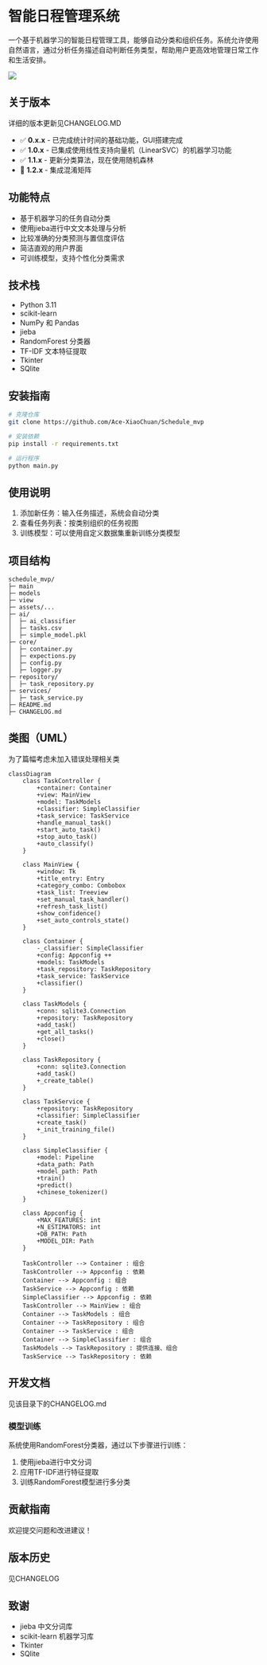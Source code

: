 # 智能日程管理系统

一个基于机器学习的智能日程管理工具，能够自动分类和组织任务。系统允许使用自然语言，通过分析任务描述自动判断任务类型，帮助用户更高效地管理日常工作和生活安排。

![](assets/example/2025-03-06-15-29-12.png)

## 关于版本
详细的版本更新见CHANGELOG.MD
- ✅ **0.x.x** - 已完成统计时间的基础功能，GUI搭建完成
- ✅ **1.0.x** - 已集成使用线性支持向量机（LinearSVC）的机器学习功能
- ✅ **1.1.x** - 更新分类算法，现在使用随机森林
- 🚧 **1.2.x** - 集成混淆矩阵

## 功能特点

- 基于机器学习的任务自动分类
- 使用jieba进行中文文本处理与分析
- 比较准确的分类预测与置信度评估
- 简洁直观的用户界面
- 可训练模型，支持个性化分类需求

## 技术栈

- Python 3.11
- scikit-learn 
- NumPy 和 Pandas
- jieba 
- RandomForest 分类器
- TF-IDF 文本特征提取
- Tkinter
- SQlite

## 安装指南

```bash
# 克隆仓库
git clone https://github.com/Ace-XiaoChuan/Schedule_mvp

# 安装依赖
pip install -r requirements.txt

# 运行程序
python main.py
```

## 使用说明

1. 添加新任务：输入任务描述，系统会自动分类
2. 查看任务列表：按类别组织的任务视图
3. 训练模型：可以使用自定义数据集重新训练分类模型

## 项目结构

```
schedule_mvp/
├─ main
├─ models
├─ view
├─ assets/...
├─ ai/
│  ├─ ai_classifier
│  ├─ tasks.csv
│  ├─ simple_model.pkl
├─ core/
│  ├─ container.py
│  ├─ expections.py
│  ├─ config.py
│  ├─ logger.py
├─ repository/
│  ├─ task_repository.py
├─ services/
│  ├─ task_service.py
├─ README.md
├─ CHANGELOG.md
```
## 类图（UML）
为了篇幅考虑未加入错误处理相关类
```mermaid
classDiagram
    class TaskController {
        +container: Container
        +view: MainView
        +model: TaskModels
        +classifier: SimpleClassifier
        +task_service: TaskService
        +handle_manual_task()
        +start_auto_task()
        +stop_auto_task()
        +auto_classify()
    }

    class MainView {
        +window: Tk
        +title_entry: Entry
        +category_combo: Combobox
        +task_list: Treeview
        +set_manual_task_handler()
        +refresh_task_list()
        +show_confidence() 
        +set_auto_controls_state() 
    }

    class Container {
        -_classifier: SimpleClassifier
        +config: Appconfig ++
        +models: TaskModels
        +task_repository: TaskRepository
        +task_service: TaskService
        +classifier() 
    }

    class TaskModels {
        +conn: sqlite3.Connection
        +repository: TaskRepository
        +add_task()
        +get_all_tasks()
        +close()
    }

    class TaskRepository {
        +conn: sqlite3.Connection
        +add_task()
        +_create_table()
    }

    class TaskService {
        +repository: TaskRepository
        +classifier: SimpleClassifier
        +create_task()
        +_init_training_file() 
    }

    class SimpleClassifier {
        +model: Pipeline
        +data_path: Path
        +model_path: Path 
        +train()
        +predict()
        +chinese_tokenizer() 
    }

    class Appconfig {
        +MAX_FEATURES: int
        +N_ESTIMATORS: int
        +DB_PATH: Path
        +MODEL_DIR: Path 
    }

    TaskController --> Container : 组合
    TaskController --> Appconfig : 依赖 
    Container --> Appconfig : 组合 
    TaskService --> Appconfig : 依赖 
    SimpleClassifier --> Appconfig : 依赖 
    TaskController --> MainView : 组合
    Container --> TaskModels : 组合
    Container --> TaskRepository : 组合
    Container --> TaskService : 组合
    Container --> SimpleClassifier : 组合
    TaskModels --> TaskRepository : 提供连接、组合
    TaskService --> TaskRepository : 依赖
```


## 开发文档

见该目录下的CHANGELOG.md

### 模型训练

系统使用RandomForest分类器，通过以下步骤进行训练：

1. 使用jieba进行中文分词
2. 应用TF-IDF进行特征提取
3. 训练RandomForest模型进行多分类

## 贡献指南

欢迎提交问题和改进建议！

## 版本历史

见CHANGELOG

## 致谢

- jieba 中文分词库
- scikit-learn 机器学习库
- Tkinter
- SQlite